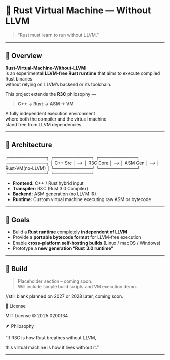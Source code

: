 # 🦀 Rust Virtual Machine — Without LLVM  

> “Rust must learn to run without LLVM.”

---

## 🧭 Overview
**Rust-Virtual-Machine-Without-LLVM**  
is an experimental **LLVM-free Rust runtime** that aims to execute compiled Rust binaries  
without relying on LLVM’s backend or its toolchain.

This project extends the **R3C** philosophy —  
> **C++ → Rust → ASM → VM**  

A fully independent execution environment  
where both the compiler and the virtual machine  
stand free from LLVM dependencies.

---

## 🧱 Architecture



┌────────────┐     ┌────────────┐     ┌────────────┐     ┌────────────┐
│   C++ Src  │ --> │   R3C Core │ --> │   ASM Gen  │ --> │ Rust-VM(no-LLVM) │
└────────────┘     └────────────┘     └────────────┘     └────────────┘



- **Frontend:** C++ / Rust hybrid input  
- **Transpiler:** R3C (Rust 3.0 Compiler)  
- **Backend:** ASM generation (no LLVM IR)  
- **Runtime:** Custom virtual machine executing raw ASM or bytecode  

---

## 🚀 Goals
- Build a **Rust runtime** completely **independent of LLVM**  
- Provide a **portable bytecode format** for LLVM-free execution  
- Enable **cross-platform self-hosting builds** (Linux / macOS / Windows)  
- Prototype a **new generation “Rust 3.0 runtime”**

---

## 🔧 Build
> Placeholder section – coming soon.  
> Will include simple build scripts and VM execution demo.

//still  blank planned  on 2027  or  2028 later,  coming soon. 




📜 License


MIT License © 2025 0200134



🪶 Philosophy




“If R3C is how Rust breathes without LLVM,

this virtual machine is how it lives without it.”





---
